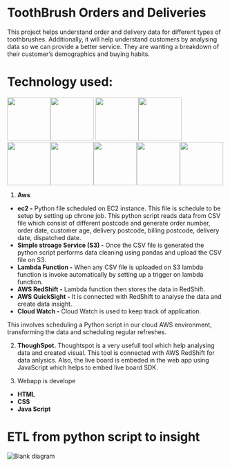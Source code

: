 # ToothBrush Orders and Deliveries

This project helps understand order and delivery data for different types of toothbrushes. Additionally, it will help understand customers by analysing data so we can provide a better service. They are wanting a breakdown of their customer’s demographics and buying habits. 

# Technology used:

<img src ='https://w7.pngwing.com/pngs/792/780/png-transparent-python-computer-icons-tutorial-computer-programming-social-icons-miscellaneous-angle-text.png' width=100><img src ='https://pbs.twimg.com/profile_images/1599829788369113089/FrdYoQ1o_400x400.jpg' width=100> <img src ='https://www.logicata.com/wp-content/uploads/2020/08/Amazon-EC2@4x-e1593195270371.png' width=100><img src ='https://res.cloudinary.com/practicaldev/image/fetch/s--bZ7myZIR--/c_imagga_scale,f_auto,fl_progressive,h_1080,q_auto,w_1080/https://dev-to-uploads.s3.amazonaws.com/uploads/articles/ip7ork2m951siwgpkety.png' width=100>
<img src ='https://upload.wikimedia.org/wikipedia/commons/thumb/5/5c/Amazon_Lambda_architecture_logo.svg/1200px-Amazon_Lambda_architecture_logo.svg.png' width=100><img src ='https://upload.wikimedia.org/wikipedia/commons/thumb/7/73/Amazon-Redshift-Logo.svg/1862px-Amazon-Redshift-Logo.svg.png' width=100><img src ='https://cdn.freebiesupply.com/logos/large/2x/amazon-quicksight-logo-png-transparent.png' width=100><img src ='https://www.bluematador.com/hs-fs/hubfs/blog/new/BM-Cloudwatch-post-icon.png?noresize&width=200&name=BM-Cloudwatch-post-icon.png' width=100><img src ='https://res.cloudinary.com/crunchbase-production/image/upload/c_lpad,f_auto,q_auto:eco,dpr_1/iq3prcmnk5s66iuzv94u' width=100>



1. **Aws**

-  **ec2 -** Python file scheduled on EC2 instance. This file is schedule to be setup by setting up chrone job. This python script reads data from CSV file which consist of different postcode and generate order number, order date, customer age, delivery postcode, billing postcode, delivery date, dispatched date.
- **Simple stroage Service (S3) -** Once the CSV file is generated the python script performs data cleaning using pandas and upload the CSV file on S3.
- **Lambda Function -** When any CSV file is uploaded on S3 lambda function is invoke automatically by setting up a trigger on lambda function.
- **AWS RedShift -** Lambda function then stores the data in RedShift.
- **AWS QuickSight -** It is connected with RedShift to analyse the data and create data insight.
- **Cloud Watch -**  Cloud Watch is used to keep track of application.

This involves scheduling a Python script in our cloud AWS environment, transforming the data and scheduling regular refreshes. 

2. **ThoughSpot.** Thoughtspot is a very usefull tool which help analysing data and created visual. This tool is connected with AWS RedShift for data anlysics. Also, the live board is embeded in the web app using JavaScript which helps to embed live board SDK.

3. Webapp is develope

- **HTML**
- **CSS**
- **Java Script**

# ETL from python script to insight

![Blank diagram](https://user-images.githubusercontent.com/92796969/211846153-7ef55429-337e-496e-a523-8a1f62b8e38f.jpeg)


